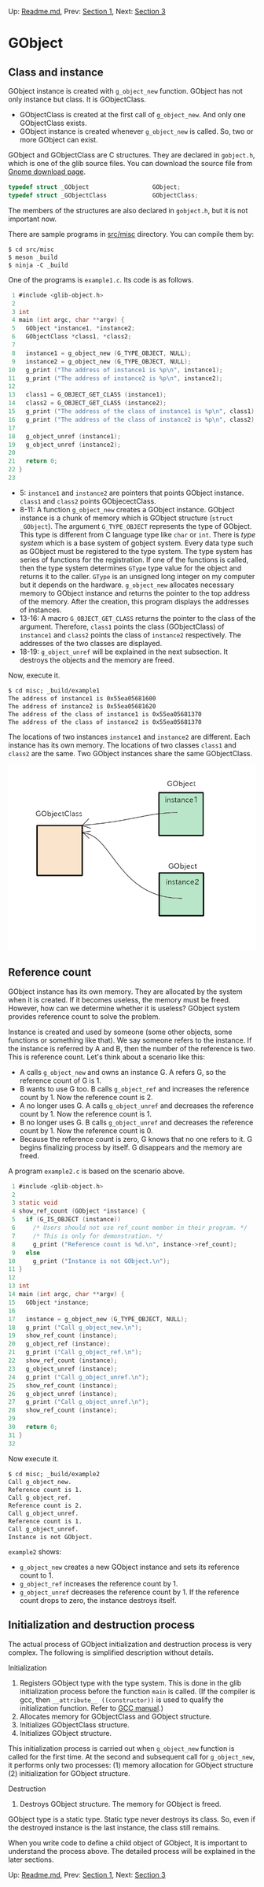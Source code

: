 Up: [Readme.md](../Readme.md),  Prev: [Section 1](sec1.md), Next: [Section 3](sec3.md)

# GObject

## Class and instance

GObject instance is created with `g_object_new` function.
GObject has not only instance but class.
It is GObjectClass.

- GObjectClass is created at the first call of `g_object_new`.
And only one GObjectClass exists.
- GObject instance is created whenever `g_object_new` is called.
So, two or more GObject can exist.

GObject and GObjectClass are C structures.
They are declared in `gobject.h`, which is one of the glib source files.
You can download the source file from [Gnome download page](https://download.gnome.org/sources/glib/).

~~~C
typedef struct _GObject                  GObject;
typedef struct _GObjectClass             GObjectClass;
~~~

The members of the structures are also declared in `gobject.h`, but it is not important now.

There are sample programs in [src/misc](../src/misc) directory.
You can compile them by:

~~~
$ cd src/misc
$ meson _build
$ ninja -C _build
~~~

One of the programs is `example1.c`.
Its code is as follows.

~~~C
 1 #include <glib-object.h>
 2 
 3 int
 4 main (int argc, char **argv) {
 5   GObject *instance1, *instance2;
 6   GObjectClass *class1, *class2;
 7   
 8   instance1 = g_object_new (G_TYPE_OBJECT, NULL);
 9   instance2 = g_object_new (G_TYPE_OBJECT, NULL);
10   g_print ("The address of instance1 is %p\n", instance1);
11   g_print ("The address of instance2 is %p\n", instance2);
12 
13   class1 = G_OBJECT_GET_CLASS (instance1);
14   class2 = G_OBJECT_GET_CLASS (instance2);
15   g_print ("The address of the class of instance1 is %p\n", class1);
16   g_print ("The address of the class of instance2 is %p\n", class2);
17 
18   g_object_unref (instance1);
19   g_object_unref (instance2);
20 
21   return 0;
22 }
23 
~~~

- 5: `instance1` and `instance2` are pointers that points GObject instance.
`class1` and `class2` points GObjecectClass.
- 8-11: A function `g_object_new` creates a GObject instance.
GObject instance is a chunk of memory which is GObject structure (`struct _GObject`).
The argument `G_TYPE_OBJECT` represents the type of GObject.
This type is different from C language type like `char`  or `int`.
There is *type system* which is a base system of gobject system.
Every data type such as GObject must be registered to the type system.
The type system has series of functions for the registration.
If one of the functions is called, then the type system determines `GType` type value for the object and returns it to the caller.
`GType` is an unsigned long integer on my computer but it depends on the hardware.
`g_object_new` allocates necessary memory to GObject instance and returns the pointer to the top address of the memory.
After the creation, this program displays the addresses of instances.
- 13-16: A macro `G_OBJECT_GET_CLASS` returns the pointer to the class of the argument.
Therefore, `class1` points the class (GObjectClass) of `instance1` and `class2` points the class of `instance2` respectively.
The addresses of the two classes are displayed.
- 18-19: `g_object_unref` will be explained in the next subsection.
It destroys the objects and the memory are freed.

Now, execute it.

~~~
$ cd misc; _build/example1
The address of instance1 is 0x55ea05681600
The address of instance2 is 0x55ea05681620
The address of the class of instance1 is 0x55ea05681370
The address of the class of instance2 is 0x55ea05681370
~~~

The locations of two instances `instance1` and `instance2` are different.
Each instance has its own memory.
The locations of two classes `class1` and `class2` are the same.
Two GObject instances share the same GObjectClass.

![Class and Instance](../image/class_instance.png)

## Reference count

GObject instance has its own memory.
They are allocated by the system when it is created.
If it becomes useless, the memory must be freed.
However, how can we determine whether it is useless?
GObject system provides reference count to solve the problem.

Instance is created and used by someone (some other objects, some functions or something like that).
We say someone refers to the instance.
If the instance is referred by A and B, then the number of the reference is two.
This is reference count.
Let's think about a scenario like this: 

- A calls `g_object_new` and owns an instance G.
A refers G, so the reference count of G is 1.
- B wants to use G too.
B calls `g_object_ref` and increases the reference count by 1.
Now the reference count is 2.
- A no longer uses G.
A calls `g_object_unref` and decreases the reference count by 1.
Now the reference count is 1.
- B no longer uses G.
B calls `g_object_unref` and decreases the reference count by 1.
Now the reference count is 0.
- Because the reference count is zero, G knows that no one refers to it.
G begins finalizing process by itself.
G disappears and the memory are freed.

A program `example2.c` is based on the scenario above.

~~~C
 1 #include <glib-object.h>
 2 
 3 static void
 4 show_ref_count (GObject *instance) {
 5   if (G_IS_OBJECT (instance))
 6     /* Users should not use ref_count member in their program. */
 7     /* This is only for demonstration. */
 8     g_print ("Reference count is %d.\n", instance->ref_count);
 9   else
10     g_print ("Instance is not GObject.\n");
11 }
12 
13 int
14 main (int argc, char **argv) {
15   GObject *instance;
16   
17   instance = g_object_new (G_TYPE_OBJECT, NULL);
18   g_print ("Call g_object_new.\n");
19   show_ref_count (instance);
20   g_object_ref (instance);
21   g_print ("Call g_object_ref.\n");
22   show_ref_count (instance);
23   g_object_unref (instance);
24   g_print ("Call g_object_unref.\n");
25   show_ref_count (instance);
26   g_object_unref (instance);
27   g_print ("Call g_object_unref.\n");
28   show_ref_count (instance);
29   
30   return 0;
31 }
32 
~~~

Now execute it.

~~~
$ cd misc; _build/example2
Call g_object_new.
Reference count is 1.
Call g_object_ref.
Reference count is 2.
Call g_object_unref.
Reference count is 1.
Call g_object_unref.
Instance is not GObject.
~~~

`example2` shows:

- `g_object_new` creates a new GObject instance and sets its reference count to 1.
- `g_object_ref` increases the reference count by 1.
- `g_object_unref` decreases the reference count by 1.
If the reference count drops to zero, the instance destroys itself.

## Initialization and destruction process

The actual process of GObject initialization and destruction process is very complex.
The following is simplified description without details.

Initialization

1. Registers GObject type with the type system.
This is done in the glib initialization process before the function `main` is called.
(If the compiler is gcc, then `__attribute__ ((constructor))` is used to qualify the initialization function.
Refer to [GCC manual](https://gcc.gnu.org/onlinedocs/gcc-10.2.0/gcc/Common-Function-Attributes.html#Common-Function-Attributes).)
2. Allocates memory for GObjectClass and GObject structure.
3. Initializes GObjectClass structure.
4. Initializes GObject structure.

This initialization process is carried out when `g_object_new` function is called for the first time.
At the second and subsequent call for `g_object_new`, it performs only two processes: (1) memory allocation for GObject structure (2) initialization for GObject structure.

Destruction

1. Destroys GObject structure. The memory for GObject is freed.

GObject type is a static type.
Static type never destroys its class.
So, even if the destroyed instance is the last instance, the class still remains.

When you write code to define a child object of GObject, It is important to understand the process above.
The detailed process will be explained in the later sections.


Up: [Readme.md](../Readme.md),  Prev: [Section 1](sec1.md), Next: [Section 3](sec3.md)
